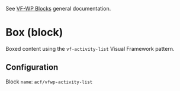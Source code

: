 See [VF-WP Blocks](/docs/blocks.md) general documentation.

# Box (block)

Boxed content using the `vf-activity-list` Visual Framework pattern.

## Configuration

Block `name`: `acf/vfwp-activity-list`
